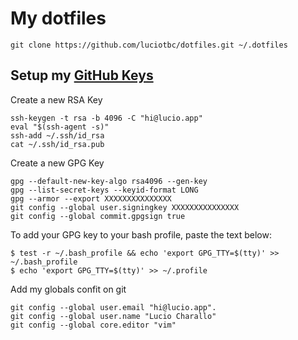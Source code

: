 # My dotfiles


```shell
git clone https://github.com/luciotbc/dotfiles.git ~/.dotfiles
```

## Setup my [GitHub Keys](https://github.com/settings/keys)
Create a new RSA Key 
```shell
ssh-keygen -t rsa -b 4096 -C "hi@lucio.app"
eval "$(ssh-agent -s)"
ssh-add ~/.ssh/id_rsa
cat ~/.ssh/id_rsa.pub
```

Create a new GPG Key
```shell
gpg --default-new-key-algo rsa4096 --gen-key
gpg --list-secret-keys --keyid-format LONG
gpg --armor --export XXXXXXXXXXXXXXX
git config --global user.signingkey XXXXXXXXXXXXXXX
git config --global commit.gpgsign true
```
To add your GPG key to your bash profile, paste the text below:
```shell
$ test -r ~/.bash_profile && echo 'export GPG_TTY=$(tty)' >> ~/.bash_profile
$ echo 'export GPG_TTY=$(tty)' >> ~/.profile
```

Add my globals confit on git
```shell
git config --global user.email "hi@lucio.app".
git config --global user.name "Lucio Charallo"
git config --global core.editor "vim"
```


